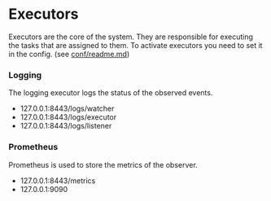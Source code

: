 # Executors
Executors are the core of the system. They are responsible for executing the tasks that are assigned to them.
To activate executors you need to set it in the config. (see [conf/readme.md](../../conf/README.md))

### Logging
The logging executor logs the status of the observed events.
- 127.0.0.1:8443/logs/watcher
- 127.0.0.1:8443/logs/executor
- 127.0.0.1:8443/logs/listener

### Prometheus
Prometheus is used to store the metrics of the observer.
- 127.0.0.1:8443/metrics
- 127.0.0.1:9090
